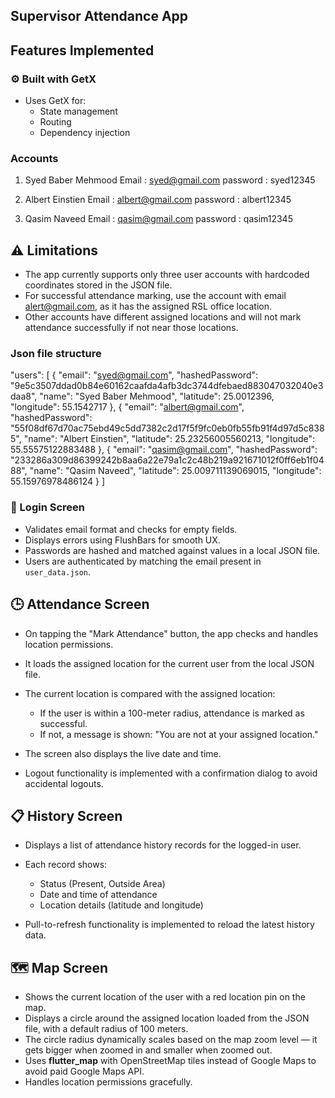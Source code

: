 


## Supervisor Attendance App



## Features Implemented

### ⚙️ Built with GetX
- Uses GetX for:
    - State management
    - Routing
    - Dependency injection

### Accounts
1. Syed Baber Mehmood
   Email : syed@gmail.com
   password : syed12345

2. Albert Einstien
   Email : albert@gmail.com
   password : albert12345

3. Qasim Naveed
   Email : qasim@gmail.com
   password : qasim12345


## ⚠️ Limitations
- The app currently supports only three user accounts with hardcoded coordinates stored in the JSON file.
- For successful attendance marking, use the account with email alert@gmail.com, as it has the assigned RSL office location.
- Other accounts have different assigned locations and will not mark attendance successfully if not near those locations.


### Json file structure
  "users": [
      {
      "email": "syed@gmail.com",
      "hashedPassword": "9e5c3507ddad0b84e60162caafda4afb3dc3744dfebaed883047032040e3daa8",
      "name": "Syed Baber Mehmood",
      "latitude": 25.0012396,
      "longitude": 55.1542717
      },
      {
      "email": "albert@gmail.com",
      "hashedPassword": "55f08df67d70ac75ebd49c5dd7382c2d17f5f9fc0eb0fb55fb91f4d97d5c8385",
      "name": "Albert Einstien",
      "latitude": 25.23256005560213,
      "longitude": 55.55575122883488
      },
      {
      "email": "qasim@gmail.com",
      "hashedPassword": "233286a309d86399242b8aa6a22e79a1c2c48b219a921671012f0ff6eb1f0488",
      "name": "Qasim Naveed",
      "latitude": 25.009711139069015,
      "longitude": 55.15976978486124
      }
]


### 🔐 Login Screen
- Validates email format and checks for empty fields.
- Displays errors using FlushBars for smooth UX.
- Passwords are hashed and matched against values in a local JSON file.
- Users are authenticated by matching the email present in `user_data.json`.


## 🕒 Attendance Screen
- On tapping the "Mark Attendance" button, the app checks and handles location permissions.
- It loads the assigned location for the current user from the local JSON file.
- The current location is compared with the assigned location:
    - If the user is within a 100-meter radius, attendance is marked as successful.
    - If not, a message is shown: "You are not at your assigned location."

- The screen also displays the live date and time.
- Logout functionality is implemented with a confirmation dialog to avoid accidental logouts.


## 📋 History Screen
- Displays a list of attendance history records for the logged-in user.
- Each record shows:
    - Status (Present, Outside Area)
    - Date and time of attendance
    - Location details (latitude and longitude)
  
- Pull-to-refresh functionality is implemented to reload the latest history data.


## 🗺️ Map Screen
- Shows the current location of the user with a red location pin on the map.
- Displays a circle around the assigned location loaded from the JSON file, with a default radius of 100 meters.
- The circle radius dynamically scales based on the map zoom level — it gets bigger when zoomed in and smaller when zoomed out.
- Uses **flutter_map** with OpenStreetMap tiles instead of Google Maps to avoid paid Google Maps API.
- Handles location permissions gracefully.



